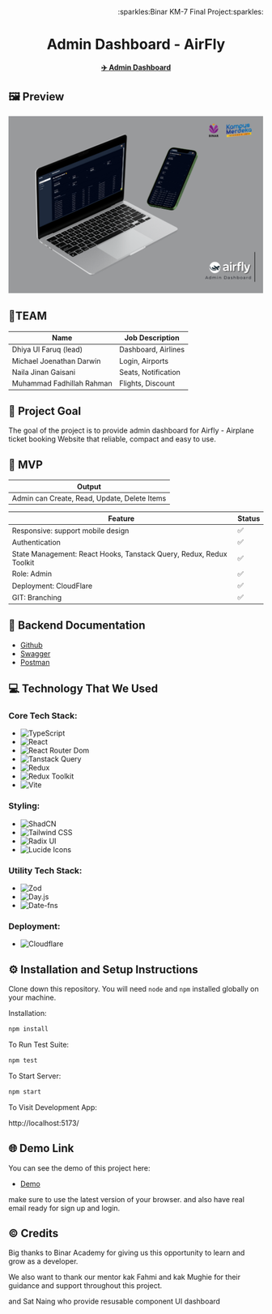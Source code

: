 ﻿<p align="right">:sparkles:Binar KM-7 Final Project:sparkles:</p>
<h1 align="center">Admin Dashboard - AirFly </h1>
<p align="center">
<strong><a href="https://github.com/TIM1-FSW-BE-BINAR/Admin-Dashboard">✈️ Admin Dashboard</a></strong>
</p>

## 🖼️ Preview

<img src="Mockup.png" alt="preview">

## 👥TEAM

| Name                      | Job Description     |
| ------------------------- | ------------------- |
| Dhiya Ul Faruq (lead)     | Dashboard, Airlines |
| Michael Joenathan Darwin  | Login, Airports     |
| Naila Jinan Gaisani       | Seats, Notification |
| Muhammad Fadhillah Rahman | Flights, Discount   |

## 🎯 Project Goal

The goal of the project is to provide admin dashboard for Airfly - Airplane ticket booking Website that reliable, compact and easy to use.

## 🚩 MVP

| Output                                       |
| -------------------------------------------- |
| Admin can Create, Read, Update, Delete Items |

| Feature                                       | Status |
| --------------------------------------------- | ------ |
| Responsive: support mobile design             | ✅     |
| Authentication                                | ✅     |
| State Management: React Hooks, Tanstack Query, Redux, Redux Toolkit  | ✅     |
| Role: Admin                                   | ✅     |
| Deployment: CloudFlare                        | ✅     |
| GIT: Branching                                | ✅     |

## 📑 Backend Documentation

- [Github](https://github.com/TIM1-FSW-BE-BINAR/Backend/)
- [Swagger](https://binar.azumidev.web.id/api/v1/api-docs/)
- [Postman](https://documenter.getpostman.com/view/22814931/2sAYBUCrsH#intro)

## 💻 Technology That We Used

### Core Tech Stack:

- ![TypeScript](https://img.shields.io/badge/-TypeScript-007ACC?logo=typescript&logoColor=white&style=for-the-badge)
- ![React](https://img.shields.io/badge/-React-61DAFB?logo=react&logoColor=white&style=for-the-badge)
- ![React Router Dom](https://img.shields.io/badge/-React%20Router%20Dom-0078D4?logo=react-router&logoColor=white&style=for-the-badge)
- ![Tanstack Query](https://img.shields.io/badge/-Tanstack%20Query-FF4154?logo=tanstack-query&logoColor=white&style=for-the-badge)
- ![Redux](https://img.shields.io/badge/-Redux-764ABC?logo=redux&logoColor=white&style=for-the-badge)
- ![Redux Toolkit](https://img.shields.io/badge/-Redux%20Toolkit-764ABC?logo=redux&logoColor=white&style=for-the-badge)
- ![Vite](https://img.shields.io/badge/-Vite-646CFF?logo=vite&logoColor=white&style=for-the-badge)

### Styling:

- ![ShadCN](https://img.shields.io/badge/-ShadCN%20UI-FF7F00?logo=shadcn&logoColor=white&style=for-the-badge)
- ![Tailwind CSS](https://img.shields.io/badge/-Tailwind%20CSS-38B2AC?logo=tailwind-css&logoColor=white&style=for-the-badge)
- ![Radix UI](https://img.shields.io/badge/-Radix%20UI-FF1D1D?logo=radix-ui&logoColor=white&style=for-the-badge)
- ![Lucide Icons](https://img.shields.io/badge/-Lucide%20Icons-000000?logo=lucide&logoColor=white&style=for-the-badge)

### Utility Tech Stack:

- ![Zod](https://img.shields.io/badge/-Zod-2E3A59?logo=zod&logoColor=white&style=for-the-badge)
- ![Day.js](https://img.shields.io/badge/-Day.js-FF5F6D?logo=javascript&logoColor=white&style=for-the-badge)
- ![Date-fns](https://img.shields.io/badge/-Date%20fns-FF6F61?logo=javascript&logoColor=white&style=for-the-badge)

### Deployment:

- ![Cloudflare](https://img.shields.io/badge/-Cloudflare-F38020?logo=cloudflare&logoColor=white&style=for-the-badge)

## ⚙️ Installation and Setup Instructions

Clone down this repository. You will need `node` and `npm` installed globally on your machine.

Installation:

```bash
npm install
```

To Run Test Suite:

```bash
npm test
```

To Start Server:

```bash
npm start
```

To Visit Development App:

http://localhost:5173/

## 🌐 Demo Link

You can see the demo of this project here:

- [Demo](https://admin-dashboard-7tp.pages.dev/)

make sure to use the latest version of your browser. and also have real email ready for sign up and login.

## ©️ Credits

Big thanks to Binar Academy for giving us this opportunity to learn and grow as a developer.

We also want to thank our mentor kak Fahmi and kak Mughie for their guidance and support throughout this project.

and Sat Naing who provide resusable component UI dashboard
